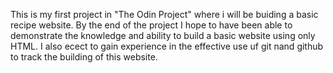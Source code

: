 This is my first project in "The Odin Project" where i will be buiding a basic recipe website. By the end of the project I hope to have been able to demonstrate the knowledge and ability to build a basic website using only HTML. I also ecect to gain experience in the effective use uf git nand github to track the building of this website.